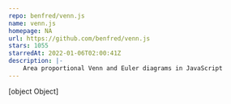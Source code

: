 ```yaml
---
repo: benfred/venn.js
name: venn.js
homepage: NA
url: https://github.com/benfred/venn.js
stars: 1055
starredAt: 2022-01-06T02:00:41Z
description: |-
    Area proportional Venn and Euler diagrams in JavaScript
---
```


[object Object]
